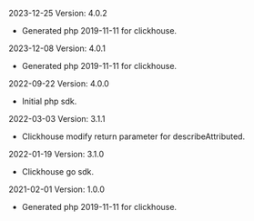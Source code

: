 2023-12-25 Version: 4.0.2
- Generated php 2019-11-11 for clickhouse.

2023-12-08 Version: 4.0.1
- Generated php 2019-11-11 for clickhouse.

2022-09-22 Version: 4.0.0
- Initial php sdk.

2022-03-03 Version: 3.1.1
- Clickhouse modify return parameter for describeAttributed.

2022-01-19 Version: 3.1.0
- Clickhouse go sdk.

2021-02-01 Version: 1.0.0
- Generated php 2019-11-11 for clickhouse.


